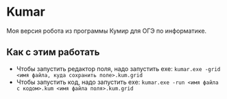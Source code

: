 # Kumar
Моя версия робота из программы Кумир для ОГЭ по информатике.

## Как с этим работать
- Чтобы запустить редактор поля, надо запустить exe:  ```kumar.exe -grid <имя файла, куда сохранить поле>.kum.grid```
- Чтобы запустить код, надо запустить exe: ```kumar.exe -run <имя файла с кодом>.kum <имя файла поля>.kum.grid```